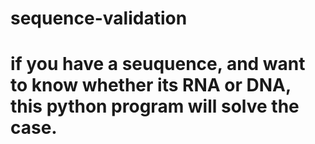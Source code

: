 # sequence-validation
# if you have a seuquence, and want to know whether its RNA or DNA, this python program will solve the case.
